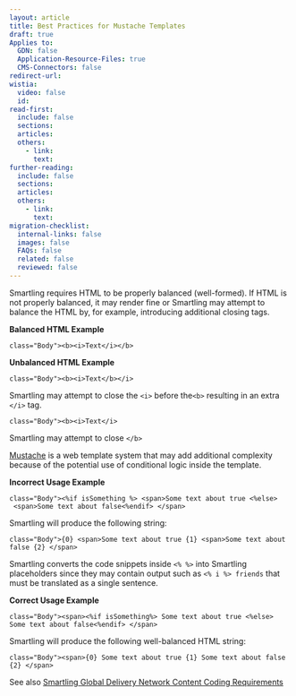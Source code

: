 ```yaml
---
layout: article
title: Best Practices for Mustache Templates
draft: true
Applies to:
  GDN: false
  Application-Resource-Files: true
  CMS-Connectors: false
redirect-url:
wistia:
  video: false
  id:
read-first:
  include: false
  sections:
  articles:
  others:
    - link:
      text:
further-reading:
  include: false
  sections:
  articles:
  others:
    - link:
      text:
migration-checklist:
  internal-links: false
  images: false
  FAQs: false
  related: false
  reviewed: false
---
```



Smartling requires HTML to be properly balanced (well-formed). If HTML is not properly balanced, it may render fine or Smartling may attempt to balance the HTML by, for example, introducing additional closing tags.

**Balanced HTML Example**

~~~
class="Body"><b><i>Text</i></b>
~~~

**Unbalanced HTML Example**

~~~
class="Body"><b><i>Text</b></i>
~~~

Smartling may attempt to close the `<i>` before the`<b>` resulting in an extra `</i>` tag.

~~~
class="Body"><b><i>Text</i>
~~~

Smartling may attempt to close `</b>`

[Mustache](http://mustache.github.io/) is a web template system that may add additional complexity because of the potential use of conditional logic inside the template.

**Incorrect Usage Example**


~~~
class="Body"><%if isSomething %> <span>Some text about true <%else>
 <span>Some text about false<%endif> </span>
~~~

Smartling will produce the following string:

~~~
class="Body">{0} <span>Some text about true {1} <span>Some text about false {2} </span>
~~~

Smartling converts the code snippets inside `<% %>` into Smartling placeholders since they may contain output such as `<% i %> friends` that must be translated as a single sentence.

**Correct Usage Example**

~~~
class="Body"><span><%if isSomething%> Some text about true <%else> Some text about false<%endif> </span>
~~~

Smartling will produce the following well-balanced HTML string:

~~~
class="Body"><span>{0} Some text about true {1} Some text about false {2} </span>
~~~

See also [Smartling Global Delivery Network Content Coding Requirements](https://smartling.zendesk.com/hc/en-us/articles/201053017-Smartling-Global-Delivery-Network-Content-Coding-Requirements)
